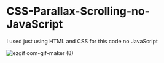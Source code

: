 # CSS-Parallax-Scrolling-no-JavaScript
I used just using HTML and CSS for this code no JavaScript

![ezgif com-gif-maker (8)](https://user-images.githubusercontent.com/60861872/161464117-1c1017d1-70f1-49dd-a87e-e311653c1c3c.gif)
